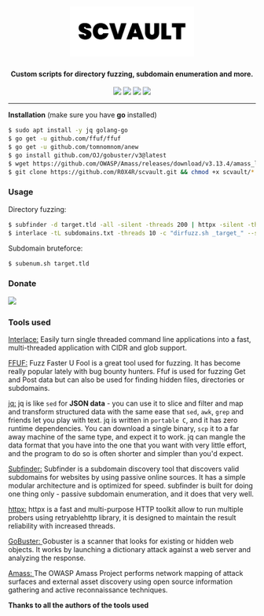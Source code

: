 <h1 align="center">
  <br/>
<img src=".github/logo.png" width="50%">
</h1>
<h4 align="center">Custom scripts for directory fuzzing, subdomain enumeration and more.</h4>
<p align="center">
<a href="https://ko-fi.com/i/IE1E74SK2W"><img src="https://img.shields.io/badge/buy%20me%20a%20ko--fi%20-donate-red"></a>
<a href="https://github.com/R0X4R/Fuzzy/issues"><img src="https://img.shields.io/badge/contributions-welcome-brightgreen.svg?style=flat"></a>
<a href="https://twitter.com/R0X4R/"><img src="https://img.shields.io/badge/twitter-%40R0X4R-blue.svg"></a>
<a href="https://github.com/R0X4R?tab=followers"><img src="https://img.shields.io/badge/github-%40R0X4R-orange"></a>
</p>

---

**Installation** (make sure you have **go** installed)
```bash
$ sudo apt install -y jq golang-go
$ go get -u github.com/ffuf/ffuf
$ go get -u github.com/tomnomnom/anew
$ go install github.com/OJ/gobuster/v3@latest
$ wget https://github.com/OWASP/Amass/releases/download/v3.13.4/amass_linux_amd64.zip -O amass.zip && unzip amass.zip && mv amass_linux_amd64/amass /usr/bin/ && rm -rf amass_linux_amd64/
$ git clone https://github.com/R0X4R/scvault.git && chmod +x scvault/*.sh && mv scvault/*.sh /usr/bin/
```

### Usage

Directory fuzzing:
```bash
$ subfinder -d target.tld -all -silent -threads 200 | httpx -silent -threads 200 | anew -q subdomains.txt
$ interlace -tL subdomains.txt -threads 10 -c "dirfuzz.sh _target_" --silent
```

Subdomain bruteforce:
```bash
$ subenum.sh target.tld
```


### Donate
<a href="https://ko-fi.com/i/IE1E74SK2W"><img src="https://ko-fi.com/img/githubbutton_sm.svg"></a>

### Tools used
<p align="left">
<a href="https://github.com/codingo/Interlace">Interlace:</a> Easily turn single threaded command line applications into a fast, multi-threaded application with CIDR and glob support.<br>

<a href="https://github.com/ffuf/ffuf">FFUF:</a> Fuzz Faster U Fool is a great tool used for fuzzing. It has become really popular lately with bug bounty hunters. Ffuf is used for fuzzing Get and Post data but can also be used for finding hidden files, directories or subdomains.<br>

<a href="https://stedolan.github.io/jq/">jq:</a> jq is like ``sed`` for **JSON data** - you can use it to slice and filter and map and transform structured data with the same ease that ``sed``, ``awk``, ``grep`` and friends let you play with text. jq is written in ``portable C``, and it has zero runtime dependencies. You can download a single binary, ``scp`` it to a far away machine of the same type, and expect it to work. jq can mangle the data format that you have into the one that you want with very little effort, and the program to do so is often shorter and simpler than you'd expect.

<a href="https://github.com/projectdiscovery/subfinder">Subfinder:</a> Subfinder is a subdomain discovery tool that discovers valid subdomains for websites by using passive online sources. It has a simple modular architecture and is optimized for speed. subfinder is built for doing one thing only - passive subdomain enumeration, and it does that very well.<br>

<a href="https://github.com/projectdiscovery/httpx">httpx:</a> httpx is a fast and multi-purpose HTTP toolkit allow to run multiple probers using retryablehttp library, it is designed to maintain the result reliability with increased threads.

<a href="https://github.com/OJ/gobuster">GoBuster: </a>Gobuster is a scanner that looks for existing or hidden web objects. It works by launching a dictionary attack against a web server and analyzing the response.

<a href="https://github.com/OWASP/Amass">Amass: </a>The OWASP Amass Project performs network mapping of attack surfaces and external asset discovery using open source information gathering and active reconnaissance techniques.

**Thanks to all the authors of the tools used**
